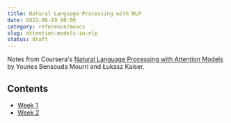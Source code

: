 ```yaml
---
title: Natural Language Processing with NLP
date: 2022-06-19 00:00
category: reference/moocs
slug: attention-models-in-nlp
status: draft
---
```


Notes from Coursera's [Natural Language Processing with Attention Models](https://www.coursera.org/learn/attention-models-in-nlp) by Younes Bensouda Mourri and Łukasz Kaiser.

## Contents

* [Week 1](week-1.md)
* [Week 2](week-2.md)